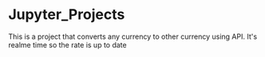 # Jupyter_Projects
This is a project that converts any currency to other currency using API. It's realme time so the rate is up to date
